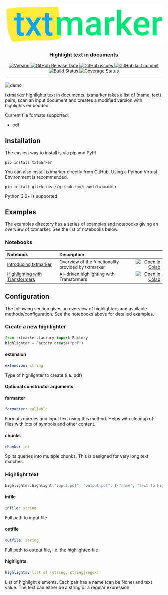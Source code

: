 <p align="center">
    <img src="https://raw.githubusercontent.com/neuml/txtmarker/master/logo.png"/>
</p>

<h3 align="center">
    <p>Highlight text in documents</p>
</h3>

<p align="center">
    <a href="https://github.com/neuml/txtmarker/releases">
        <img src="https://img.shields.io/github/release/neuml/txtmarker.svg?style=flat&color=success" alt="Version"/>
    </a>
    <a href="https://github.com/neuml/txtmarker/releases">
        <img src="https://img.shields.io/github/release-date/neuml/txtmarker.svg?style=flat&color=blue" alt="GitHub Release Date"/>
    </a>
    <a href="https://github.com/neuml/txtmarker/issues">
        <img src="https://img.shields.io/github/issues/neuml/txtmarker.svg?style=flat&color=success" alt="GitHub issues"/>
    </a>
    <a href="https://github.com/neuml/txtmarker">
        <img src="https://img.shields.io/github/last-commit/neuml/txtmarker.svg?style=flat&color=blue" alt="GitHub last commit"/>
    </a>
    <a href="https://github.com/neuml/txtmarker/actions?query=workflow%3Abuild">
        <img src="https://github.com/neuml/txtmarker/workflows/build/badge.svg" alt="Build Status"/>
    </a>
    <a href="https://coveralls.io/github/neuml/txtmarker?branch=master">
        <img src="https://img.shields.io/coverallsCoverage/github/neuml/txtmarker" alt="Coverage Status">
    </a>
</p>

-------------------------------------------------------------------------------------------------------------------------------------------------------

![demo](https://raw.githubusercontent.com/neuml/txtmarker/master/demo.png)

txtmarker highlights text in documents. txtmarker takes a list of (name, text) pairs, scan an input document and creates a modified version with highlights embedded.

Current file formats supported:

- pdf

## Installation
The easiest way to install is via pip and PyPI

    pip install txtmarker

You can also install txtmarker directly from GitHub. Using a Python Virtual Environment is recommended.

    pip install git+https://github.com/neuml/txtmarker

Python 3.6+ is supported

## Examples

The examples directory has a series of examples and notebooks giving an overview of txtmarker. See the list of notebooks below.

### Notebooks

| Notebook     |      Description      |   |
|:----------|:-------------|------:|
| [Introducing txtmarker](https://github.com/neuml/txtmarker/blob/master/examples/01_Introducing_txtmarker.ipynb) | Overview of the functionality provided by txtmarker | [![Open In Colab](https://colab.research.google.com/assets/colab-badge.svg)](https://colab.research.google.com/github/neuml/txtmarker/blob/master/examples/01_Introducing_txtmarker.ipynb) |
| [Highlighting with Transformers](https://github.com/neuml/txtmarker/blob/master/examples/02_Highlighting_with_Transformers.ipynb) | AI-driven highlighting with Transformers | [![Open In Colab](https://colab.research.google.com/assets/colab-badge.svg)](https://colab.research.google.com/github/neuml/txtmarker/blob/master/examples/02_Highlighting_with_Transformers.ipynb) |


## Configuration

The following section gives an overview of highlighters and available methods/configuration. See the notebooks above for detailed examples.

### Create a new highlighter

```python
from txtmarker.factory import Factory
highlighter = Factory.create("pdf")
```

#### extension
```yaml
extension: string
```

Type of highlighter to create (i.e. pdf)

#### Optional constructor arguments:

#### formatter
```yaml
formatter: callable
```

Formats queries and input text using this method. Helps with cleanup of files with lots of symbols and other content.

#### chunks
```yaml
chunks: int
```

Splits queries into multiple chunks. This is designed for very long text matches.

### Highlight text

```python
highlighter.highlight("input.pdf", "output.pdf", [("name", "text to highlight")])
```

#### infile
```yaml
infile: string
```

Full path to input file

#### outfile
```yaml
outfile: string
```

Full path to output file, i.e. the highlighted file

#### highlights
```yaml
highlights: list of (string, string|regex)
```

List of highlight elements. Each pair has a name (can be None) and text value. The text can either be a string or a regular expression.
